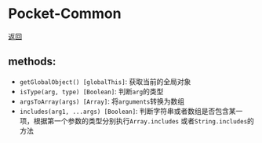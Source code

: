 # Pocket-Common
[返回](../Readme.md)
## methods:

* `getGlobalObject() [globalThis]`: 获取当前的全局对象
* `isType(arg, type) [Boolean]`: 判断`arg`的类型
* `argsToArray(args) [Array]`: 将`arguments`转换为数组
* `includes(arg1, ...args) [Boolean]`: 判断字符串或者数组是否包含某一项，根据第一个参数的类型分别执行`Array.includes` 或者`String.includes`的方法

